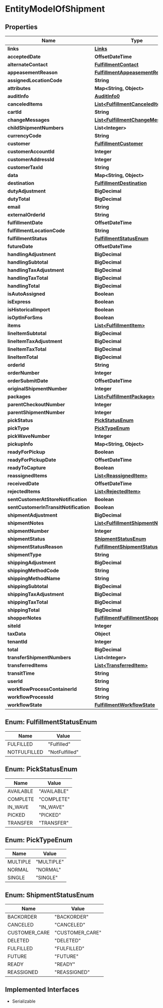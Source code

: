 

# EntityModelOfShipment


## Properties

| Name | Type | Description | Notes |
|------------ | ------------- | ------------- | -------------|
|**links** | [**Links**](Links.md) |  |  [optional] |
|**acceptedDate** | **OffsetDateTime** |  |  [optional] |
|**alternateContact** | [**FulfillmentContact**](FulfillmentContact.md) |  |  [optional] |
|**appeasementReason** | [**FulfillmentAppeasementReason**](FulfillmentAppeasementReason.md) |  |  [optional] |
|**assignedLocationCode** | **String** |  |  [optional] |
|**attributes** | **Map&lt;String, Object&gt;** |  |  [optional] |
|**auditInfo** | [**AuditInfo0**](AuditInfo0.md) |  |  [optional] |
|**canceledItems** | [**List&lt;FulfillmentCanceledItem&gt;**](FulfillmentCanceledItem.md) |  |  [optional] |
|**cartId** | **String** |  |  [optional] |
|**changeMessages** | [**List&lt;FulfillmentChangeMessage&gt;**](FulfillmentChangeMessage.md) |  |  [optional] |
|**childShipmentNumbers** | **List&lt;Integer&gt;** |  |  [optional] |
|**currencyCode** | **String** |  |  [optional] |
|**customer** | [**FulfillmentCustomer**](FulfillmentCustomer.md) |  |  [optional] |
|**customerAccountId** | **Integer** |  |  [optional] |
|**customerAddressId** | **Integer** |  |  [optional] |
|**customerTaxId** | **String** |  |  [optional] |
|**data** | **Map&lt;String, Object&gt;** |  |  [optional] |
|**destination** | [**FulfillmentDestination**](FulfillmentDestination.md) |  |  [optional] |
|**dutyAdjustment** | **BigDecimal** |  |  [optional] |
|**dutyTotal** | **BigDecimal** |  |  [optional] |
|**email** | **String** |  |  [optional] |
|**externalOrderId** | **String** |  |  [optional] |
|**fulfillmentDate** | **OffsetDateTime** |  |  [optional] |
|**fulfillmentLocationCode** | **String** |  |  [optional] |
|**fulfillmentStatus** | [**FulfillmentStatusEnum**](#FulfillmentStatusEnum) |  |  [optional] |
|**futureDate** | **OffsetDateTime** |  |  [optional] |
|**handlingAdjustment** | **BigDecimal** |  |  [optional] |
|**handlingSubtotal** | **BigDecimal** |  |  [optional] |
|**handlingTaxAdjustment** | **BigDecimal** |  |  [optional] |
|**handlingTaxTotal** | **BigDecimal** |  |  [optional] |
|**handlingTotal** | **BigDecimal** |  |  [optional] |
|**isAutoAssigned** | **Boolean** |  |  [optional] |
|**isExpress** | **Boolean** |  |  [optional] |
|**isHistoricalImport** | **Boolean** |  |  [optional] |
|**isOptInForSms** | **Boolean** |  |  [optional] |
|**items** | [**List&lt;FulfillmentItem&gt;**](FulfillmentItem.md) |  |  [optional] |
|**lineItemSubtotal** | **BigDecimal** |  |  [optional] |
|**lineItemTaxAdjustment** | **BigDecimal** |  |  [optional] |
|**lineItemTaxTotal** | **BigDecimal** |  |  [optional] |
|**lineItemTotal** | **BigDecimal** |  |  [optional] |
|**orderId** | **String** |  |  |
|**orderNumber** | **Integer** |  |  |
|**orderSubmitDate** | **OffsetDateTime** |  |  [optional] |
|**originalShipmentNumber** | **Integer** |  |  [optional] |
|**packages** | [**List&lt;FulfillmentPackage&gt;**](FulfillmentPackage.md) |  |  [optional] |
|**parentCheckoutNumber** | **Integer** |  |  [optional] |
|**parentShipmentNumber** | **Integer** |  |  [optional] |
|**pickStatus** | [**PickStatusEnum**](#PickStatusEnum) |  |  [optional] |
|**pickType** | [**PickTypeEnum**](#PickTypeEnum) |  |  [optional] |
|**pickWaveNumber** | **Integer** |  |  [optional] |
|**pickupInfo** | **Map&lt;String, Object&gt;** |  |  [optional] |
|**readyForPickup** | **Boolean** |  |  [optional] |
|**readyForPickupDate** | **OffsetDateTime** |  |  [optional] |
|**readyToCapture** | **Boolean** |  |  [optional] |
|**reassignedItems** | [**List&lt;ReassignedItem&gt;**](ReassignedItem.md) |  |  [optional] |
|**receivedDate** | **OffsetDateTime** |  |  [optional] |
|**rejectedItems** | [**List&lt;RejectedItem&gt;**](RejectedItem.md) |  |  [optional] |
|**sentCustomerAtStoreNotification** | **Boolean** |  |  [optional] |
|**sentCustomerInTransitNotification** | **Boolean** |  |  [optional] |
|**shipmentAdjustment** | **BigDecimal** |  |  [optional] |
|**shipmentNotes** | [**List&lt;FulfillmentShipmentNote&gt;**](FulfillmentShipmentNote.md) |  |  [optional] |
|**shipmentNumber** | **Integer** |  |  [optional] |
|**shipmentStatus** | [**ShipmentStatusEnum**](#ShipmentStatusEnum) |  |  [optional] |
|**shipmentStatusReason** | [**FulfillmentShipmentStatusReason**](FulfillmentShipmentStatusReason.md) |  |  [optional] |
|**shipmentType** | **String** |  |  |
|**shippingAdjustment** | **BigDecimal** |  |  [optional] |
|**shippingMethodCode** | **String** |  |  [optional] |
|**shippingMethodName** | **String** |  |  [optional] |
|**shippingSubtotal** | **BigDecimal** |  |  [optional] |
|**shippingTaxAdjustment** | **BigDecimal** |  |  [optional] |
|**shippingTaxTotal** | **BigDecimal** |  |  [optional] |
|**shippingTotal** | **BigDecimal** |  |  [optional] |
|**shopperNotes** | [**FulfillmentFulfillmentShopperNotes**](FulfillmentFulfillmentShopperNotes.md) |  |  [optional] |
|**siteId** | **Integer** |  |  [optional] |
|**taxData** | **Object** |  |  [optional] |
|**tenantId** | **Integer** |  |  [optional] |
|**total** | **BigDecimal** |  |  |
|**transferShipmentNumbers** | **List&lt;Integer&gt;** |  |  [optional] |
|**transferredItems** | [**List&lt;TransferredItem&gt;**](TransferredItem.md) |  |  [optional] |
|**transitTime** | **String** |  |  [optional] |
|**userId** | **String** |  |  [optional] |
|**workflowProcessContainerId** | **String** |  |  [optional] |
|**workflowProcessId** | **String** |  |  [optional] |
|**workflowState** | [**FulfillmentWorkflowState**](FulfillmentWorkflowState.md) |  |  [optional] |



## Enum: FulfillmentStatusEnum

| Name | Value |
|---- | -----|
| FULFILLED | &quot;Fulfilled&quot; |
| NOTFULFILLED | &quot;NotFulfilled&quot; |



## Enum: PickStatusEnum

| Name | Value |
|---- | -----|
| AVAILABLE | &quot;AVAILABLE&quot; |
| COMPLETE | &quot;COMPLETE&quot; |
| IN_WAVE | &quot;IN_WAVE&quot; |
| PICKED | &quot;PICKED&quot; |
| TRANSFER | &quot;TRANSFER&quot; |



## Enum: PickTypeEnum

| Name | Value |
|---- | -----|
| MULTIPLE | &quot;MULTIPLE&quot; |
| NORMAL | &quot;NORMAL&quot; |
| SINGLE | &quot;SINGLE&quot; |



## Enum: ShipmentStatusEnum

| Name | Value |
|---- | -----|
| BACKORDER | &quot;BACKORDER&quot; |
| CANCELED | &quot;CANCELED&quot; |
| CUSTOMER_CARE | &quot;CUSTOMER_CARE&quot; |
| DELETED | &quot;DELETED&quot; |
| FULFILLED | &quot;FULFILLED&quot; |
| FUTURE | &quot;FUTURE&quot; |
| READY | &quot;READY&quot; |
| REASSIGNED | &quot;REASSIGNED&quot; |


## Implemented Interfaces

* Serializable



